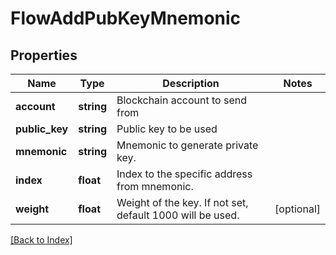 # FlowAddPubKeyMnemonic

## Properties

Name | Type | Description | Notes
------------ | ------------- | ------------- | -------------
**account** | **string** | Blockchain account to send from |
**public_key** | **string** | Public key to be used |
**mnemonic** | **string** | Mnemonic to generate private key. |
**index** | **float** | Index to the specific address from mnemonic. |
**weight** | **float** | Weight of the key. If not set, default 1000 will be used. | [optional]

[[Back to Index]](../index.md)
